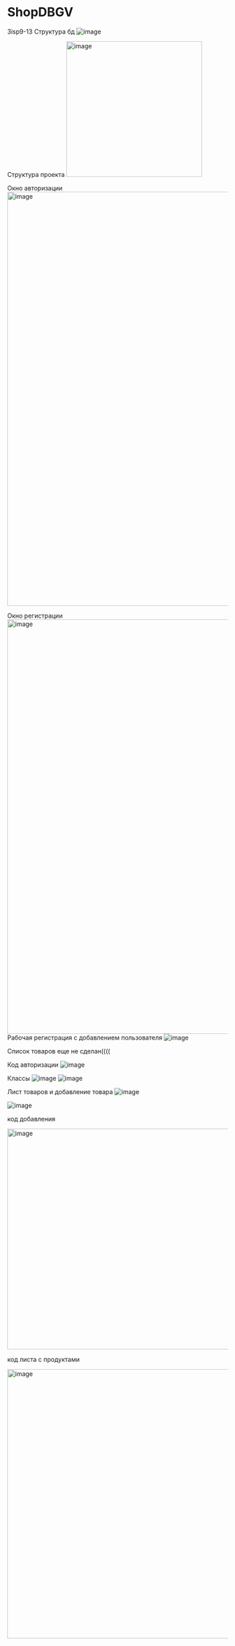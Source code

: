 # ShopDBGV
 3isp9-13
Структура бд
![image](https://user-images.githubusercontent.com/98550812/216910218-3024c5de-ad19-4a74-b7e7-d6f7c7902f5e.png)

Структура проекта
<img width="310" alt="image" src="https://user-images.githubusercontent.com/98550812/216286364-585e4e4b-9f7a-43c0-8c97-3d7366997d8d.png">

Окно авторизации
<img width="947" alt="image" src="https://user-images.githubusercontent.com/98550812/216286770-08cd20c1-d8ca-440f-8baa-d91e254cb951.png">

Окно регистрации
<img width="948" alt="image" src="https://user-images.githubusercontent.com/98550812/216286634-8bc0d778-41af-4b49-aa74-ac3a0fa0ddfd.png">
Рабочая регистрация с добавлением пользователя
![image](https://user-images.githubusercontent.com/98550812/218401699-49ad156a-3829-4cb5-8863-7ffa486c682f.png)

Список товаров еще не сделан((((

Код авторизации
![image](https://user-images.githubusercontent.com/98550812/216910581-d8fff9ab-8cd9-4154-aaa0-57058a0c3c1a.png)

Классы
![image](https://user-images.githubusercontent.com/98550812/216287317-983a8ba9-0a05-43da-8140-5f99028187ea.png)
![image](https://user-images.githubusercontent.com/98550812/216287340-8f171a6e-865e-42a8-a90a-9a42f1629fc9.png)

Лист товаров и добавление товара
![image](https://user-images.githubusercontent.com/98550812/220101785-975ee03e-d453-44a7-9f01-bd8c48a67cb0.png)

![image](https://user-images.githubusercontent.com/98550812/220102275-2f425c5e-8697-4e3e-92fa-0fc9fb81a7fe.png)


код добавления

<img width="505" alt="image" src="https://user-images.githubusercontent.com/98550812/220064344-d4e1540e-d515-40a2-a6dd-57949c231940.png">

код листа с продуктами

<img width="616" alt="image" src="https://user-images.githubusercontent.com/98550812/220064588-64626a6c-849a-4256-b297-9c43dfbd36ef.png">


